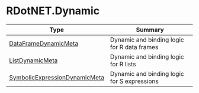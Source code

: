 ﻿
# RDotNET.Dynamic

|Type|Summary|
|----|-------|
|[DataFrameDynamicMeta](./DataFrameDynamicMeta.md)|Dynamic and binding logic for R data frames|
|[ListDynamicMeta](./ListDynamicMeta.md)|Dynamic and binding logic for R lists|
|[SymbolicExpressionDynamicMeta](./SymbolicExpressionDynamicMeta.md)|Dynamic and binding logic for S expressions|

